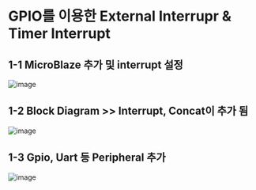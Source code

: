 # GPIO를 이용한 External Interrupr & Timer Interrupt

## 1-1 MicroBlaze 추가 및 interrupt 설정 

![image](https://user-images.githubusercontent.com/109562373/197093519-11f72754-2128-49b5-bcce-46d9dce73eba.png)

## 1-2 Block Diagram >> Interrupt, Concat이 추가 됨

![image](https://user-images.githubusercontent.com/109562373/197094797-b3d4425f-9a7a-442b-bdbf-6eedaf7d8c29.png)

## 1-3 Gpio, Uart 등 Peripheral 추가 

![image](https://user-images.githubusercontent.com/109562373/197094986-2f783398-fc7e-44cd-9f6f-7309d9f78d8e.png)




